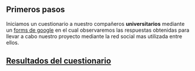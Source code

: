 ## Primeros pasos
Iniciamos un cuestionario a nuestro compañeros **universitarios** mediante un [forms de google](https://docs.google.com/forms/d/e/1FAIpQLSehRhPRbhgOGkc7RpXI5bdoAA4xsfduAQZqHmwDG7JFds6ORg/viewform?usp=sf_link "cuestionario") en el cual observaremos las respuestas obtenidas para llevar a cabo nuestro proyecto mediante la red social mas utilizada entre ellos.

## [Resultados del cuestionario](Documentacion/Encuesta.pdf)